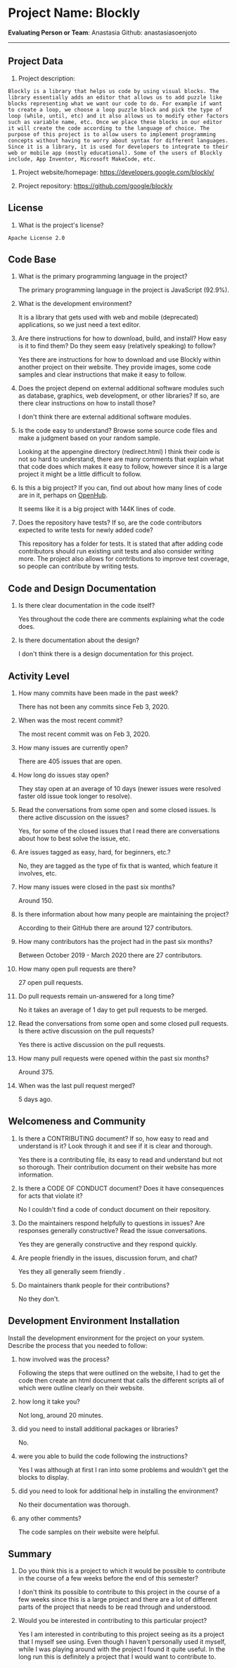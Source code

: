 # Project Name:  Blockly



**Evaluating Person or Team**:
Anastasia 
Github: anastasiasoenjoto

---

## Project Data

1. Project description: <br>
<!--
What is the purpose of this project? What does the code do? What type of users
does it have?
-->

	Blockly is a library that helps us code by using visual blocks. The library essentially adds an editor that allows us to add puzzle like blocks representing what we want our code to do. For example if want to create a loop, we choose a loop puzzle block and pick the type of loop (while, until, etc) and it also allows us to modify other factors such as variable name, etc. Once we place these blocks in our editor it will create the code according to the language of choice. The purpose of this project is to allow users to implement programming concepts without having to worry about syntax for different languages. Since it is a library, it is used for developers to integrate to their web or mobile app (mostly educational). Some of the users of Blockly include, App Inventor, Microsoft MakeCode, etc. 

1. Project website/homepage: 
	https://developers.google.com/blockly/

1. Project repository: 
	https://github.com/google/blockly



## License

1. What is the project's license? <br>
<!--
In most repositories there will be a file named LICENSE or something similar in
the root level of the repository. This is the one to examine. There may be
different licenses on specific files, but the project will have a main license.
-->
	Apache License 2.0



## Code Base


1. What is the primary programming language in the project?

	The primary programming language in the project is JavaScript (92.9%).

1. What is the development environment? <br>
	<!--
	For example, is it Gnu C++ on Linux?
	Is it a Windows 10 application? Does one need to develop in a virtual machine?
	-->
	It is a library that gets used with web and mobile (deprecated) applications, so we just need a text editor. 

1. Are there instructions for how to download, build, and install? How easy is it
to find them? Do they seem easy (relatively speaking) to follow? <br>

	Yes there are instructions for how to download and use Blockly within another project on their website. They provide images, some code samples and clear instructions that make it easy to follow. 

1. Does the project depend on external additional software modules such as
database,  graphics, web development, or other libraries? If so, are there clear instructions on how to install those? <br>

	I don't think there are external additional software modules.

1. Is the code easy to understand? Browse some source code files and make
a judgment based on your random sample. <br>

	Looking at the appengine directory (redirect.html) I think their code is not so hard to understand, there are many comments that explain what that code does which makes it easy to follow, however since it is a large project it might be a little difficult to follow.

1. Is this a big project? If you can, find out about how many lines of code
are in it, perhaps on [OpenHub](https://www.openhub.net/). <br>

	It seems like it is a big project with 144K lines of code.

1. Does the repository have tests? If so, are the code contributors expected to write tests for newly added code? <br>

	This repository has a folder for tests. It is stated that after adding code contributors should run existing unit tests and also consider writing more. The project also allows for contributions to improve test coverage, so people can contribute by writing tests.

## Code and Design Documentation
1. Is there clear documentation in the code itself? <br>

	Yes throughout the code there are comments explaining what the code does.

1. Is there documentation about the design?  <br>

	I don't think there is a design documentation for this project. 


## Activity Level


1. How many commits have been made in the past week? <br>

	There has not been any commits since Feb 3, 2020.

1. When was the most recent commit? <br>

	The most recent commit was on Feb 3, 2020.

1. How many issues are currently open? <br>

	There are 405 issues that are open.

1. How long do issues stay open? <br>
	<!--
	Take the five closed issues (they can be most recently closed or a sample distributed over time) and look at when each was first reported.
	Compute the number of days that each was open and take the average.
	-->
	They stay open at an average of 10 days (newer issues were resolved faster old issue took longer to resolve).

1. Read the conversations from some open and some closed issues. Is there active discussion on the issues? <br>

	Yes, for some of the closed issues that I read there are conversations about how to best solve the issue, etc.

1. Are issues tagged as easy, hard, for beginners, etc.? <br>

	No, they are tagged as the type of fix that is wanted, which feature it involves, etc.

1. How many issues were closed in the past six months? <br>

	Around 150.

1. Is there information about how many people are maintaining the project? <br>

	According to their GitHub there are around 127 contributors.

1. How many contributors has the project had in the past six months? <br>

	Between October 2019 - March 2020 there are 27 contributors.

1. How many open pull requests are there? <br>

	27 open pull requests.

1. Do pull requests remain un-answered for a long time? <br>
	<!--
	Look at the closed pull requests to see how long they stayed open.
	Take the five closed pull requests  (they can be most recently closed or a sample distributed over time) and look at when each was first created.
	Compute the number of days that each was open and take the average.
	-->
	No it takes an average of 1 day to get pull requests to be merged.

1. Read the conversations from some open and some closed pull requests.  Is there active discussion on the pull requests? <br>

	Yes there is active discussion on the pull requests.

1. How many pull requests were opened within the past six months? <br>

	Around 375.

1. When was the last  pull request  merged? <br>

	5 days ago.

## Welcomeness and Community

1. Is there a CONTRIBUTING document? If so, how easy to read and understand is it?
Look through it and see if it is clear and thorough. <br>

	Yes there is a contributing file, its easy to read and understand but not so thorough. Their contribution document on their website has more information.

1. Is there a CODE OF CONDUCT document? Does it have consequences for acts that
violate it? <br>

	No I couldn't find  a code of conduct document on their repository. 

1. Do the maintainers respond helpfully to questions in issues?
Are responses generally constructive? Read the issue conversations. <br>

	Yes they are generally constructive and they respond quickly.

1. Are people friendly in the issues, discussion forum, and chat? <br>

	Yes they all generally seem friendly .

1. Do maintainers thank people for their contributions? <br>

	No they don't.

## Development Environment Installation

Install the development environment for the project on your system.
Describe the process that you needed to follow:

1. how involved was the process? <br>

	Following the steps that were outlined on the website, I had to get the code then create an html document that calls the different scripts all of which were outline clearly on their website.

1. how long it take you? <br>

	Not long, around 20 minutes.

1. did you need to install additional packages or libraries? <br>

	No.

1. were you able to build the code following the instructions? <br>

	Yes I was although at first I ran into some problems and wouldn't get the blocks to display.

1. did you need to look for additional help in installing the environment? <br>

	No their documentation was thorough. 

1. any other comments? <br>

	The code samples on their website were helpful.



## Summary
1. Do you think  this is a project to which it would be possible to contribute
in the course of a few weeks before the end of this semester? <br>
	<!--
	Explain your position. Do NOT simply say 'yes or 'no'.
	-->
	I don't think its possible to contribute to this project in the course of a few weeks since this is a large project and there are a lot of different parts of the project that needs to be read through and understood. 

1. Would you be interested in contributing to this particular project? <br>
	<!--
	Explain why you would or would not be interested in contributing to this project. Do NOT simply say 'yes or 'no'.
	-->
	Yes I am interested in contributing to this project seeing as its a project that I myself see using. Even though I haven't personally used it myself, while I was playing around with the project I found it quite useful. In the long run this is definitely a project that I would want to contribute to.
